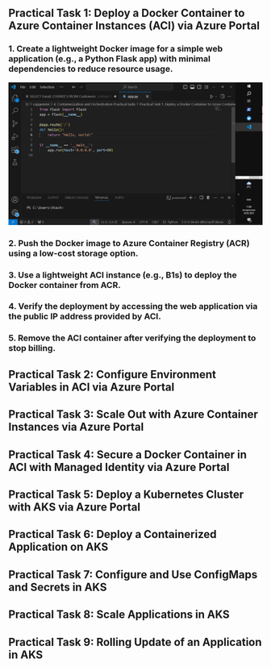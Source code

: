 ## Practical Task 1: Deploy a Docker Container to Azure Container Instances (ACI) via Azure Portal
### 1. Create a lightweight Docker image for a simple web application (e.g., a Python Flask app) with minimal dependencies to reduce resource usage.
![Alt text](https://github.com/vladyslav-tkachuk3/CapgeminiEngineering/blob/44929520093eef81946c1dc8507b477c0bc5393f/Practical%20Task%201.%20Deploy%20a%20Docker%20Container%20to%20Azure%20Container%20Instances%20(ACI)%20via%20Azure%20Portal/1.%20Create%20a%20lightweight%20Docker%20image%20for%20a%20simple%20web%20application/1.jpg)
### 2. Push the Docker image to Azure Container Registry (ACR) using a low-cost storage option.
### 3. Use a lightweight ACI instance (e.g., B1s) to deploy the Docker container from ACR.
### 4. Verify the deployment by accessing the web application via the public IP address provided by ACI.
### 5. Remove the ACI container after verifying the deployment to stop billing.
## Practical Task 2: Configure Environment Variables in ACI via Azure Portal
## Practical Task 3: Scale Out with Azure Container Instances via Azure Portal
## Practical Task 4: Secure a Docker Container in ACI with Managed Identity via Azure Portal
## Practical Task 5: Deploy a Kubernetes Cluster with AKS via Azure Portal
## Practical Task 6: Deploy a Containerized Application on AKS
## Practical Task 7: Configure and Use ConfigMaps and Secrets in AKS
## Practical Task 8: Scale Applications in AKS
## Practical Task 9: Rolling Update of an Application in AKS
